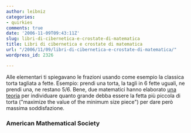 ```yaml
---
author: leibniz
categories:
- quirkies
comments: true
date: '2006-11-09T09:43:11Z'
slug: libri-di-cibernetica-e-crostate-di-matematica
title: Libri di cibernetica e crostate di matematica
url: "/2006/11/09/libri-di-cibernetica-e-crostate-di-matematica/"
wordpress_id: 2326

---
```

Alle elementari ti spiegavano le frazioni usando come esempio la classica torta tagliata a fette. Esempio: prendi una torta, la tagli in 6 fette uguali, ne prendi una, ne restano 5/6. Bene, due matematici hanno elaborato [una teoria](http://www.ams.org/notices/200611/200611-toc.html) per individuare quanto grande debba essere la fetta più piccola di torta ("maximize the value of the minimum size piece") per dare però massima soddisfazione.

### American Mathematical Society
